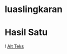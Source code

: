 # luaslingkaran
# Hasil Satu
! [Alt Teks](https://github.com/Richmondjanusrafiiaryanto/luaslingkaran/blob/master/Screenshot%20(158).png "Hasil Satu")
